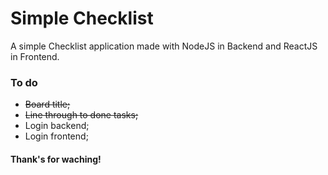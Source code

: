 # Simple Checklist
A simple Checklist application made with NodeJS in Backend and ReactJS in Frontend.

### To do
- ~~Board title;~~
- ~~Line through to done tasks;~~
- Login backend;
- Login frontend;

#### Thank's for waching!
